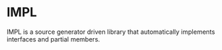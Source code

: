 # IMPL
IMPL is a source generator driven library that automatically implements interfaces and partial members.
